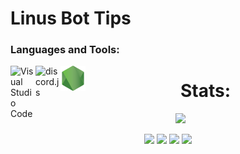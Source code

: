 
# Linus Bot Tips

<h3 align="left">Languages and Tools:</h3>
<img align="left" alt="Visual Studio Code" width="40px" src="https://i.imgur.com/LwSdAlE.png" />
<img align="left" alt="discord.js" width="40px" src="https://i.imgur.com/SI1DZf3.png" />
<img align="left" src="https://raw.githubusercontent.com/github/explore/80688e429a7d4ef2fca1e82350fe8e3517d3494d/topics/nodejs/nodejs.png" alt="node.js" width="40px" />

<h1 align="center"> Stats: </h1>

<p align="center">
<a href="https://wakatime.com"><img src="https://wakatime.com/share/@LinusBotTips/f62ec086-4085-4eea-b402-8977917fa862.png" /></a>
  <br>
</p>


<p align="center">
    <img src="https://github-readme-stats.vercel.app/api/wakatime?username=linusbottips&show_icons=true&bg_color=0d1117&text_color=FFF&border_color=444">
   <img src="https://spotify-image-thingy.vercel.app/api/now-playing">
     <img src="https://spotify-image-thingy.vercel.app/api/top-played">

<a href="https://discord.com/users/403657714812715008">
  <img height="80px" src="https://discord.c99.nl/widget/theme-3/403657714812715008.png">
</a>
</p>
